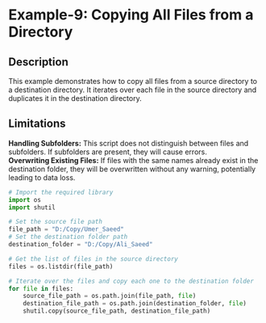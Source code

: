 # Example-9: Copying All Files from a Directory

## Description

This example demonstrates how to copy all files from a source directory to a destination directory. It iterates over each file in the source directory and duplicates it in the destination directory.

## Limitations

**Handling Subfolders:** This script does not distinguish between files and subfolders. If subfolders are present, they will cause errors.<br>
**Overwriting Existing Files:** If files with the same names already exist in the destination folder, they will be overwritten without any warning, potentially leading to data loss.


```python
# Import the required library
import os
import shutil

# Set the source file path
file_path = "D:/Copy/Umer_Saeed"
# Set the destination folder path
destination_folder = "D:/Copy/Ali_Saeed"

# Get the list of files in the source directory
files = os.listdir(file_path)

# Iterate over the files and copy each one to the destination folder
for file in files:
    source_file_path = os.path.join(file_path, file)
    destination_file_path = os.path.join(destination_folder, file)
    shutil.copy(source_file_path, destination_file_path)
```
